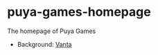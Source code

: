 # puya-games-homepage
The homepage of Puya Games
- Background: [Vanta](https://github.com/tengbao/vanta)

